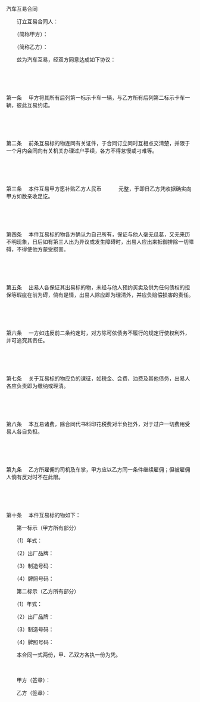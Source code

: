 



汽车互易合同



 

　　订立互易合同人：

　　（简称甲方）：

　　（简称乙方）：

　　兹为汽车互易，经双方同意达成如下协议：

　　

　　

第一条
　甲方将其所有后列第一标示卡车一辆，与乙方所有后列第二标示卡车一辆，彼此互易约诺。

　　

　　

第二条
　前条互易标的物连同有关证件，于合同订立同时互相点交清楚，并限于一个月内会同向有关机关办理过户手续，各方不得怠慢或刁难等。

　　

　　

第三条
　本件互易甲方愿补贴乙方人民币　　　 元整，于即日乙方凭收据确实向甲方如数亲收足讫。

　　

　　

第四条
　本件互易标的物各方确认为自己所有，保证与他人毫无瓜葛，又无来历不明现象，日后如有第三人出为异议或发生障碍时，出易人应出来抵御排除一切障碍，不得使他方蒙受损害。

　　

　　

第五条
　出易人各保证其出易标的物，未经与他人预约买卖及供为任何债权的担保等瑕疵在前为碍，倘有是情，出易人除应即为理清外，并应负赔偿损害的责任。

　　

　　

第六条
　一方如违反前二条约定时，对方除可依债务不履行的规定行使权利外，并可追究其责任。

　　

　　

第七条
　关于互易标的物应负的课征，如税金、会费、油费及其他债务，出易人各应负责即为缴纳或理清。

　　

　　

第八条
　本互易诸费，除合同代书料印花税费对半负担外，对于过户一切费用受易人各自负担。

　　

　　

第九条
　乙方所雇佣的司机及车掌，甲方应以乙方同一条件继续雇佣；但被雇佣人倘有反对时不在此限。

　　

　　

第十条
　本件互易标的物如下：

　　第一标示（甲方所有部分）

　　（1）年式：

　　（2）出厂品牌：

　　（3）制造号码：

　　（4）牌照号码：

　　第二标示（乙方所有部分）

　　（1）年式：

　　（2）出厂品牌：

　　（3）制造号码：

　　（4）牌照号码：

　　本合同一式两份，甲、乙双方各执一份为凭。　　

　　

　　甲方（签章）：

　　乙方（签章）：

　　